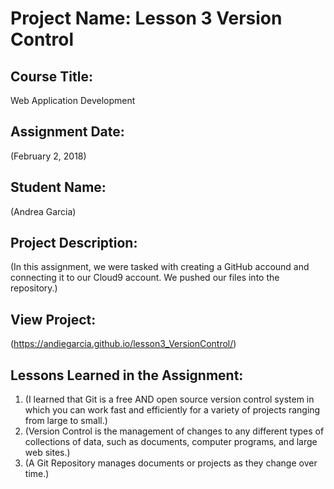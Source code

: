 # Project Name:  Lesson 3 Version Control


## Course Title:
Web Application Development

## Assignment Date:  
(February 2, 2018)

## Student Name:  
(Andrea Garcia)

## Project Description:
(In this assignment, we were tasked with creating a GitHub accound and connecting it to our Cloud9 account.  We pushed our files into the repository.)

## View Project:
(https://andiegarcia.github.io/lesson3_VersionControl/)

## Lessons Learned in the Assignment:
1. (I learned that Git is a free AND open source version control system in which you can work fast and efficiently for a variety of projects ranging from large to small.)
2. (Version Control is the management of changes to any different types of collections of data, such as documents, computer programs, and large web sites.)
3. (A Git Repository manages documents or projects as they change over time.)

